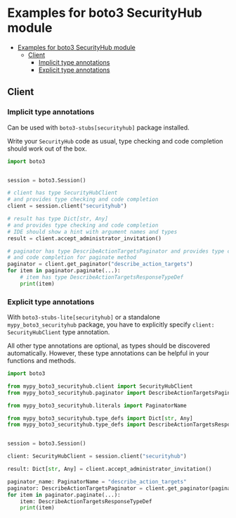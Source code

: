 <a id="examples-for-boto3-securityhub-module"></a>

# Examples for boto3 SecurityHub module

- [Examples for boto3 SecurityHub module](#examples-for-boto3-securityhub-module)
  - [Client](#client)
    - [Implicit type annotations](#implicit-type-annotations)
    - [Explicit type annotations](#explicit-type-annotations)

<a id="client"></a>

## Client

<a id="implicit-type-annotations"></a>

### Implicit type annotations

Can be used with `boto3-stubs[securityhub]` package installed.

Write your `SecurityHub` code as usual, type checking and code completion
should work out of the box.

```python
import boto3


session = boto3.Session()

# client has type SecurityHubClient
# and provides type checking and code completion
client = session.client("securityhub")

# result has type Dict[str, Any]
# and provides type checking and code completion
# IDE should show a hint with argument names and types
result = client.accept_administrator_invitation()

# paginator has type DescribeActionTargetsPaginator and provides type checking
# and code completion for paginate method
paginator = client.get_paginator("describe_action_targets")
for item in paginator.paginate(...):
    # item has type DescribeActionTargetsResponseTypeDef
    print(item)
```

<a id="explicit-type-annotations"></a>

### Explicit type annotations

With `boto3-stubs-lite[securityhub]` or a standalone `mypy_boto3_securityhub`
package, you have to explicitly specify `client: SecurityHubClient` type
annotation.

All other type annotations are optional, as types should be discovered
automatically. However, these type annotations can be helpful in your functions
and methods.

```python
import boto3

from mypy_boto3_securityhub.client import SecurityHubClient
from mypy_boto3_securityhub.paginator import DescribeActionTargetsPaginator

from mypy_boto3_securityhub.literals import PaginatorName

from mypy_boto3_securityhub.type_defs import Dict[str, Any]
from mypy_boto3_securityhub.type_defs import DescribeActionTargetsResponseTypeDef


session = boto3.Session()

client: SecurityHubClient = session.client("securityhub")

result: Dict[str, Any] = client.accept_administrator_invitation()

paginator_name: PaginatorName = "describe_action_targets"
paginator: DescribeActionTargetsPaginator = client.get_paginator(paginator_name)
for item in paginator.paginate(...):
    item: DescribeActionTargetsResponseTypeDef
    print(item)
```
